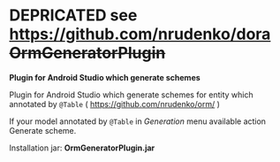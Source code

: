 <b>DEPRICATED</b> see https://github.com/nrudenko/dora
<s>OrmGeneratorPlugin</s>
==================

<b>Plugin for Android Studio which generate schemes</b>

Plugin for Android Studio which generate schemes for entity which annotated by ```@Table``` ( https://github.com/nrudenko/orm/ )

If your model annotated by ```@Table``` in _Generation_ menu available action Generate scheme.

Installation jar: <b>OrmGeneratorPlugin.jar</b>
